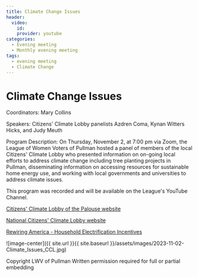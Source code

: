 ```yaml
---
title: Climate Change Issues
header:
  video:
    id: 
    provider: youtube
categories:
  - Evening meeting
  - Monthly evening meeting
tags:
  - evening meeting
  - Climate Change
---
```


# Climate Change Issues

Coordinators: Mary Collins

Speakers:  Citizens' Climate Lobby panelists Azdren Coma, Kynan Witters Hicks, and Judy Meuth

Program Description:  On Thursday, November 2, at 7:00 pm via Zoom, the League of Women Voters of Pullman hosted a panel of members of the local Citizens' Climate Lobby who presented information on on-going local efforts to address climate change including tree planting projects in Pullman, disseminating information on accessing resources for sustainable home energy use, and working with local governments and universities to address climate issues.

This program was recorded and will be available on the League's YouTube Channel.

[Citizens' Climate Lobby of the Palouse website](https://cclpalouse.org)

[National Citizens' Climate Lobby website](https://citizensclimatelobby.org)

[Rewiring America - Household Electrification Incentives](https://www.rewiringamerica.org/app/ira-calculator)

![image-center]({{ site.url }}{{ site.baseurl }}/assets/images/2023-11-02-Climate_Issues_CCL.jpg)

Copyright LWV of Pullman
Written permission required for full or partial embedding

<!---change the title to whatever you want the post to be titled
change the ID out to the end of the youtube link https://youtu.be/r61ARK4Qv9c -->
